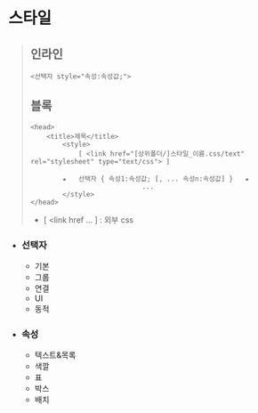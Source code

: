 # 스타일
>## 인라인
>    ```angular2html
>    <선택자 style="속성:속성값;">
>    ```
>## 블록
>    ```angular2html
>    <head>
>        <title>제목</title>
>            <style>
>                [ <link href="[상위폴더/]스타일_이름.css/text" rel="stylesheet" type="text/css"> ]
>                
>            ★   선택자 { 속성1:속성값; [, ... 속성n:속성값] }   ★ 
>                                ...
>            </style>
>    </head>
>    ```
>+ [ <link href ... ] : 외부 css
+ ### 선택자
    + 기본
    + 그룹
    + 연결
    + UI
    + 동적
    
+ ### 속성 
  + 텍스트&목록
  + 색깔
  + 표
  + 박스
  + 배치